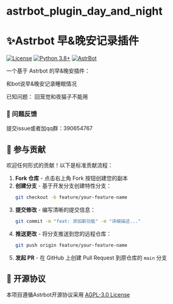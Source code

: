 # astrbot_plugin_day_and_night

# ✨Astrbot 早&晚安记录插件
[![License](https://img.shields.io/badge/License-AGPL--3.0-green.svg)](https://opensource.org/licenses/AGPL-3.0)
[![Python 3.8+](https://img.shields.io/badge/Python-3.8%2B-blue.svg)](https://www.python.org/)
[![AstrBot](https://img.shields.io/badge/AstrBot-3.4%2B-orange.svg)](https://github.com/Soulter/AstrBot)

一个基于 Astrbot 的早&晚安插件：

和bot说早&晚安记录睡眠情况

已知问题：
回笼觉和夜猫子不能用





### 📢 问题反馈
提交issue或者加qq群：390654767



## 🤝 参与贡献
欢迎任何形式的贡献！以下是标准贡献流程：

1. **Fork 仓库** - 点击右上角 Fork 按钮创建您的副本
2. **创建分支** - 基于开发分支创建特性分支：
   ```bash
   git checkout -b feature/your-feature-name
   ```
3. **提交修改** - 编写清晰的提交信息：
   ```bash
   git commit -m "feat: 添加新功能" -m "详细描述..."
   ```
4. **推送更改** - 将分支推送到您的远程仓库：
   ```bash
   git push origin feature/your-feature-name
   ```
5. **发起 PR** - 在 GitHub 上创建 Pull Request 到原仓库的 `main` 分支

## 📜 开源协议
本项目遵循Astrbot开源协议采用 [AGPL-3.0 License](LICENSE)